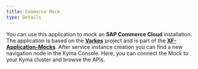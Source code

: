 ```yaml
---
title: Commerce Mock
type: Details
---
```

You can use this application to mock an **SAP Commerce Cloud** installation. The application is based on the [**Varkes**](https://github.com/kyma-incubator/varkes) project and is part of the [**XF-Application-Mocks**](https://github.com/SAP/xf-application-mocks).
After service instance creation you can find a new navigation node in the Kyma Console. Here, you can connect the Mock to your Kyma cluster and browse the APIs.